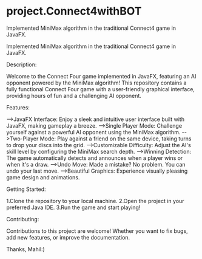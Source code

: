 # project.Connect4withBOT
Implemented MiniMax algorithm in the traditional Connect4 game in JavaFX.

Implemented MiniMax algorithm in the traditional Connect4 game in JavaFX.

Description:

Welcome to the Connect Four game implemented in JavaFX, featuring an AI opponent powered by the MiniMax algorithm! This repository contains a fully functional 
Connect Four game with a user-friendly graphical interface, providing hours of fun and a challenging AI opponent.

Features:

-->JavaFX Interface: Enjoy a sleek and intuitive user interface built with JavaFX, making gameplay a breeze. 
-->Single Player Mode: Challenge yourself against a powerful AI opponent using the MiniMax algorithm. 
-->Two-Player Mode: Play against a friend on the same device, taking turns to drop your discs into the grid. 
-->Customizable Difficulty: Adjust the AI's skill level by configuring the MiniMax search depth. 
-->Winning Detection: The game automatically detects and announces when a player wins or when it's a draw. 
-->Undo Move: Made a mistake? No problem. You can undo your last move. 
-->Beautiful Graphics: Experience visually pleasing game design and animations.

Getting Started:

1.Clone the repository to your local machine. 
2.Open the project in your preferred Java IDE. 
3.Run the game and start playing!

Contributing: 

Contributions to this project are welcome! Whether you want to fix bugs, add new features, or improve the documentation.

Thanks, Mahil:)
